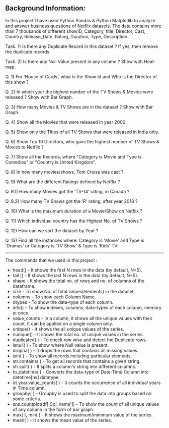 ## Background Information:

In this project I have used Python Pandas & Python Matplotlib to analyze and answer business questions of Netflix datasets. The data contains more than 7 thousands of different showID, Category, title, Director, Cast, Country, Release_Date, Rating,	Duration,	Type, Description.

Task. 1) Is there any Duplicate Record in this dataset ? If yes, then remove the duplicate records.

Task. 2) Is there any Null Value present in any column ? Show with Heat-map.

Q. 1) For 'House of Cards', what is the Show Id and Who is the Director of this show ?

Q. 2) In which year the highest number of the TV Shows & Movies were released ? Show with Bar Graph.

Q. 3) How many Movies & TV Shows are in the dataset ? Show with Bar Graph.

Q. 4) Show all the Movies that were released in year 2000.

Q. 5) Show only the Titles of all TV Shows that were released in India only.

Q. 6) Show Top 10 Directors, who gave the highest number of TV Shows & Movies to Netflix ?

Q. 7) Show all the Records, where "Category is Movie and Type is Comedies" or "Country is United Kingdom".

Q. 8) In how many movies/shows, Tom Cruise was cast ?

Q. 9) What are the different Ratings defined by Netflix ?

Q. 9.1) How many Movies got the 'TV-14' rating, in Canada ?

Q. 9.2) How many TV Shows got the 'R' rating, after year 2018 ?

Q. 10) What is the maximum duration of a Movie/Show on Netflix ?

Q. 11) Which individual country has the Highest No. of TV Shows ?

Q. 12) How can we sort the dataset by Year ?

Q. 13) Find all the instances where: Category is 'Movie' and Type is 'Dramas' or Category is 'TV Show' & Type is 'Kids' TV'.

------------------------------------------------------

The commands that we used in this project :

* head() - It shows the first N rows in the data (by default, N=5).
* tail () - It shows the last N rows in the data (by default, N=5).
* shape - It shows the total no. of rows and no. of columns of the dataframe.
* size - To show No. of total values(elements) in the dataset.
* columns - To show each Column Name.
* dtypes - To show the data-type of each column.
* info() - To show indexes, columns, data-types of each column, memory at once.
* value_counts - In a column, it shows all the unique values with their count. It can be applied on a single column only.
* unique() - It shows the all unique values of the series.
* nunique() - It shows the total no. of unique values in the series.
* duplicated( ) - To check row wise and detect the Duplicate rows.
* isnull( ) - To show where Null value is present.
* dropna( ) - It drops the rows that contains all missing values.
* isin( ) - To show all records including particular elements.
* str.contains( ) - To get all records that contains a given string.
* str.split( ) - It splits a column's string into different columns.
* to_datetime( ) - Converts the data-type of Date-Time Column into datetime[ns] datatype.
* dt.year.value_counts( ) - It counts the occurrence of all individual years in Time column.
* groupby( ) - Groupby is used to split the data into groups based on some criteria.
* sns.countplot(df['Col_name']) - To show the count of all unique values of any column in the form of bar graph.
* max( ), min( ) - It shows the maximum/minimum value of the series.
* mean( ) - It shows the mean value of the series.
